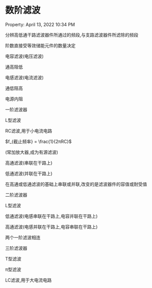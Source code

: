 # 数阶滤波

Property: April 13, 2022 10:34 PM

分辨高低通干路滤波器件所通过的频段,与支路滤波器件所滤除的频段

阶数直接受等效储能元件的数量决定

电容滤波(电压滤波)

通高阻低

电感滤波(电流滤波)

通低阻高

电源内阻

一阶滤波器

L型滤波

RC滤波,用于小电流电路

$f_{截止频率} = \frac{1}{2πRC}$

(常加放大器,成为有源滤波)

高通滤波(串联在干路上)

低通滤波(并联在干路上)

在高通或低通滤波的基础上串联或并联,改变的是滤波器件的容值或耐受值

二阶滤波器

L型滤波

低通滤波(电感串联在干路上,电容并联在干路上)

高通滤波(电感并联在干路上,电容串联在干路上)

两个一阶滤波相连

三阶滤波器

T型滤波

π型滤波

LC滤波,用于大电流电路